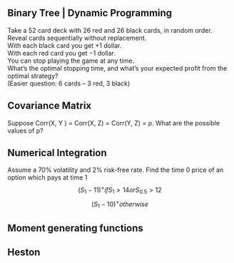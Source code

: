 ## Binary Tree | Dynamic Programming
Take a 52 card deck with 26 red and 26 black cards, in random order. Reveal cards sequentially without replacement.\
With each black card you get +1 dollar.\
With each red card you get −1 dollar.\
You can stop playing the game at any time.\
What’s the optimal stopping time, and what’s your expected profit from the optimal strategy?\
(Easier question: 6 cards – 3 red, 3 black)

## Covariance Matrix
Suppose Corr(X, Y ) = Corr(X, Z) = Corr(Y, Z) = ρ. What are the possible values of ρ?

## Numerical Integration
Assume a 70% volatility and 2% risk-free rate. Find the time 0 price
of an option which pays at time 1
$$(S_1−11)^+ if S_1 >14orS_{0.5} >12$$
$$(S_1 − 10)^+ otherwise$$

## Moment generating functions

## Heston
